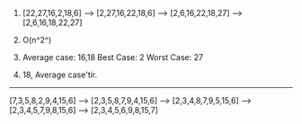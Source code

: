 1) [22,27,16,2,18,6] --> [2,27,16,22,18,6] --> [2,6,16,22,18,27] --> [2,6,16,18,22,27]

2) O(n^2^)

3) Average case: 16,18   Best Case: 2    Worst Case: 27

4) 18, Average case'tir.

---

[7,3,5,8,2,9,4,15,6] --> [2,3,5,8,7,9,4,15,6] --> [2,3,4,8,7,9,5,15,6] --> [2,3,4,5,7,9,8,15,6] --> [2,3,4,5,6,9,8,15,7]